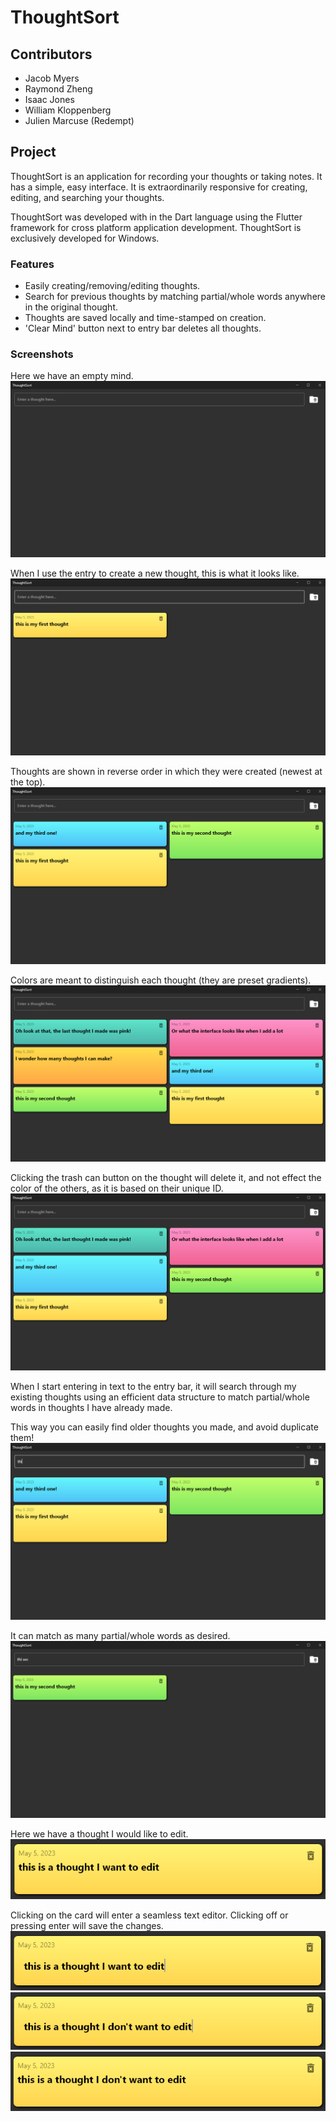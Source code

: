 
# ThoughtSort

## Contributors
- Jacob Myers  
- Raymond Zheng
- Isaac Jones
- William Kloppenberg
- Julien Marcuse (Redempt)

## Project
ThoughtSort is an application for recording your thoughts or taking notes. It has a simple, easy interface. It is extraordinarily responsive for creating, editing, and searching your thoughts. 

ThoughtSort was developed with in the Dart language using the Flutter framework for cross platform application development. ThoughtSort is exclusively developed for Windows.

### Features

- Easily creating/removing/editing thoughts.
- Search for previous thoughts by matching partial/whole words anywhere in the original thought.
- Thoughts are saved locally and time-stamped on creation.
- 'Clear Mind' button next to entry bar deletes all thoughts.

### Screenshots
Here we have an empty mind.
![Screenshot 1](screenshots/Screenshot1.png)

When I use the entry to create a new thought, this is what it looks like.
![Screenshot 2](screenshots/Screenshot2.png)

Thoughts are shown in reverse order in which they were created (newest at the top).
![Screenshot 3](screenshots/Screenshot3.png)

Colors are meant to distinguish each thought (they are preset gradients).
![Screenshot 4](screenshots/Screenshot4.png)

Clicking the trash can button on the thought will delete it, and not effect the color of the others, as it is based on their unique ID.
![Screenshot 5](screenshots/Screenshot5.png)

When I start entering in text to the entry bar, it will search through my existing thoughts using an efficient data structure to match partial/whole words in thoughts I have already made.

This way you can easily find older thoughts you made, and avoid duplicate them!
![Screenshot 6](screenshots/Screenshot6.png)

It can match as many partial/whole words as desired.
![Screenshot 7](screenshots/Screenshot7.png)

Here we have a thought I would like to edit.
![Screenshot 8](screenshots/Screenshot8.png)

Clicking on the card will enter a seamless text editor. Clicking off or pressing enter will save the changes.
![Screenshot 9](screenshots/Screenshot9.png)
![Screenshot 10](screenshots/Screenshot10.png)
![Screenshot 11](screenshots/Screenshot11.png)